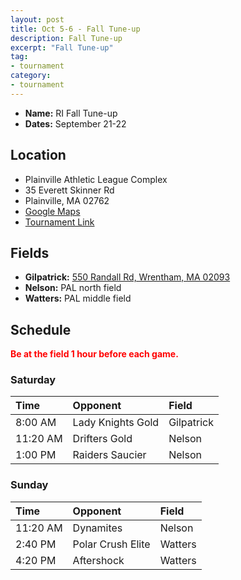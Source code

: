 ```yaml
---
layout: post
title: Oct 5-6 - Fall Tune-up
description: Fall Tune-up
excerpt: "Fall Tune-up"
tag:
- tournament
category:
- tournament
---
```

* **Name:** RI Fall Tune-up
* **Dates:** September 21-22

## Location
* Plainville Athletic League Complex
* 35 Everett Skinner Rd
* Plainville, MA 02762
* [Google Maps](https://goo.gl/maps/wzoKXBdTAmmHkfTEA)
* [Tournament Link](https://www.rhodeislandthunderfalltuneup.com/tune-up.cfm)

## Fields
 * **Gilpatrick:** [550 Randall Rd, Wrentham, MA 02093](https://goo.gl/maps/7QS5fSists7PqhEBA)
 * **Nelson:** PAL north field
 * **Watters:** PAL middle field
  
## Schedule
**<span style="color:red">Be at the field 1 hour before each game.</span>**

### Saturday

| Time | Opponent | Field |
|:---      |:---   |:---  |
| 8:00 AM  | Lady Knights Gold    |Gilpatrick   |
| 11:20 AM | Drifters Gold   |Nelson       |
| 1:00 PM  | Raiders Saucier |Nelson       |

### Sunday

| Time | Opponent | Field |
|:---      |:---   |:---  |
| 11:20 AM   | Dynamites           |Nelson    |
| 2:40 PM    | Polar Crush Elite   |Watters   |
| 4:20 PM    | Aftershock          |Watters   |
